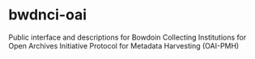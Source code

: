 # bwdnci-oai
Public interface and descriptions for Bowdoin Collecting Institutions for Open Archives Initiative Protocol for Metadata Harvesting (OAI-PMH)
